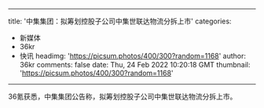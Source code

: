 
---
title: '中集集团：拟筹划控股子公司中集世联达物流分拆上市'
categories: 
 - 新媒体
 - 36kr
 - 快讯
headimg: 'https://picsum.photos/400/300?random=1168'
author: 36kr
comments: false
date: Thu, 24 Feb 2022 10:20:18 GMT
thumbnail: 'https://picsum.photos/400/300?random=1168'
---

<div>   
36氪获悉，中集集团公告称，拟筹划控股子公司中集世联达物流分拆上市。  
</div>
            